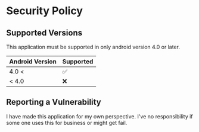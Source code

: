 # Security Policy

## Supported Versions

This application must be supported in only android version 4.0 or later.

|Android Version | Supported          |
| -------------- | ------------------ |
|      4.0 <     | :white_check_mark: |
|      < 4.0     | :x:                |

## Reporting a Vulnerability

I have made this application for my own perspective. I've no responsibility if some one uses this for business or might get fail.
